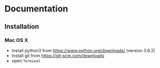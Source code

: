 # Documentation
## Installation
### Mac OS X

- Install python3 from https://www.python.org/downloads/ (version 3.6.2)
- Install git from https://git-scm.com/downloads
- open `Terminal`


